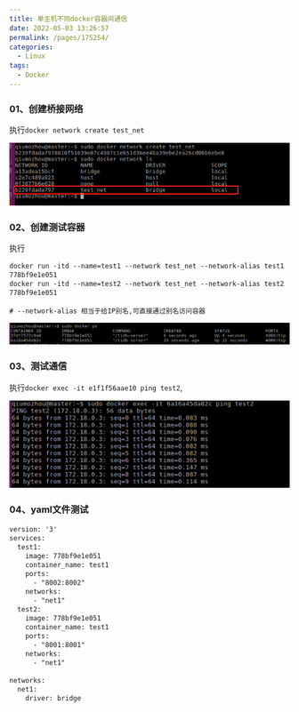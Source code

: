 ```yaml
---
title: 单主机不同docker容器间通信
date: 2022-05-03 13:26:57
permalink: /pages/175254/
categories:
  - Linux
tags:
  - Docker
---
```




### 01、创建桥接网络
执行`docker network create test_net`

![](./image/bridge01.png)


### 02、创建测试容器
执行
```
docker run -itd --name=test1 --network test_net --network-alias test1  778bf9e1e051 
docker run -itd --name=test2 --network test_net --network-alias test2  778bf9e1e051

# --network-alias 相当于给IP别名,可直接通过别名访问容器
``` 

![](./image/bridge02.png)


### 03、测试通信
执行`docker exec -it e1f1f56aae10 ping test2`,

![](./image/bridge03.png)

### 04、yaml文件测试
```
version: '3'
services:
  test1:
    image: 778bf9e1e051
    container_name: test1
    ports:
      - "8002:8002"
    networks:
      - "net1"
  test2:
    image: 778bf9e1e051
    container_name: test1
    ports: 
      - "8001:8001"
    networks:
      - "net1"

networks:
  net1:
    driver: bridge
```